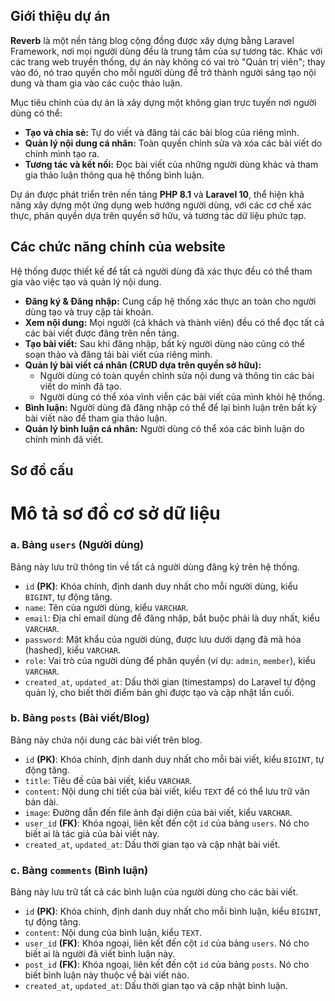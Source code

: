 
## Giới thiệu dự án

**Reverb** là một nền tảng blog cộng đồng được xây dựng bằng Laravel Framework, nơi mọi người dùng đều là trung tâm của sự tương tác. Khác với các trang web truyền thống, dự án này không có vai trò "Quản trị viên"; thay vào đó, nó trao quyền cho mỗi người dùng để trở thành người sáng tạo nội dung và tham gia vào các cuộc thảo luận.

Mục tiêu chính của dự án là xây dựng một không gian trực tuyến nơi người dùng có thể:

*   **Tạo và chia sẻ:** Tự do viết và đăng tải các bài blog của riêng mình.
*   **Quản lý nội dung cá nhân:** Toàn quyền chỉnh sửa và xóa các bài viết do chính mình tạo ra.
*   **Tương tác và kết nối:** Đọc bài viết của những người dùng khác và tham gia thảo luận thông qua hệ thống bình luận.

Dự án được phát triển trên nền tảng **PHP 8.1** và **Laravel 10**, thể hiện khả năng xây dựng một ứng dụng web hướng người dùng, với các cơ chế xác thực, phân quyền dựa trên quyền sở hữu, và tương tác dữ liệu phức tạp.

## Các chức năng chính của website

Hệ thống được thiết kế để tất cả người dùng đã xác thực đều có thể tham gia vào việc tạo và quản lý nội dung.

*   **Đăng ký & Đăng nhập:** Cung cấp hệ thống xác thực an toàn cho người dùng tạo và truy cập tài khoản.
*   **Xem nội dung:** Mọi người (cả khách và thành viên) đều có thể đọc tất cả các bài viết được đăng trên nền tảng.
*   **Tạo bài viết:** Sau khi đăng nhập, bất kỳ người dùng nào cũng có thể soạn thảo và đăng tải bài viết của riêng mình.
*   **Quản lý bài viết cá nhân (CRUD dựa trên quyền sở hữu):**
    *   Người dùng có toàn quyền chỉnh sửa nội dung và thông tin các bài viết do mình đã tạo.
    *   Người dùng có thể xóa vĩnh viễn các bài viết của mình khỏi hệ thống.
*   **Bình luận:** Người dùng đã đăng nhập có thể để lại bình luận trên bất kỳ bài viết nào để tham gia thảo luận.
*   **Quản lý bình luận cá nhân:** Người dùng có thể xóa các bình luận do chính mình đã viết.

## Sơ đồ cấu 
# Mô tả sơ đồ cơ sở dữ liệu
### a. Bảng `users` (Người dùng)

Bảng này lưu trữ thông tin về tất cả người dùng đăng ký trên hệ thống.

*   `id` **(PK)**: Khóa chính, định danh duy nhất cho mỗi người dùng, kiểu `BIGINT`, tự động tăng.
*   `name`: Tên của người dùng, kiểu `VARCHAR`.
*   `email`: Địa chỉ email dùng để đăng nhập, bắt buộc phải là duy nhất, kiểu `VARCHAR`.
*   `password`: Mật khẩu của người dùng, được lưu dưới dạng đã mã hóa (hashed), kiểu `VARCHAR`.
*   `role`: Vai trò của người dùng để phân quyền (ví dụ: `admin`, `member`), kiểu `VARCHAR`.
*   `created_at`, `updated_at`: Dấu thời gian (timestamps) do Laravel tự động quản lý, cho biết thời điểm bản ghi được tạo và cập nhật lần cuối.

### b. Bảng `posts` (Bài viết/Blog)

Bảng này chứa nội dung các bài viết trên blog.

*   `id` **(PK)**: Khóa chính, định danh duy nhất cho mỗi bài viết, kiểu `BIGINT`, tự động tăng.
*   `title`: Tiêu đề của bài viết, kiểu `VARCHAR`.
*   `content`: Nội dung chi tiết của bài viết, kiểu `TEXT` để có thể lưu trữ văn bản dài.
*   `image`: Đường dẫn đến file ảnh đại diện của bài viết, kiểu `VARCHAR`.
*   `user_id` **(FK)**: Khóa ngoại, liên kết đến cột `id` của bảng `users`. Nó cho biết ai là tác giả của bài viết này.
*   `created_at`, `updated_at`: Dấu thời gian tạo và cập nhật bài viết.

### c. Bảng `comments` (Bình luận)

Bảng này lưu trữ tất cả các bình luận của người dùng cho các bài viết.

*   `id` **(PK)**: Khóa chính, định danh duy nhất cho mỗi bình luận, kiểu `BIGINT`, tự động tăng.
*   `content`: Nội dung của bình luận, kiểu `TEXT`.
*   `user_id` **(FK)**: Khóa ngoại, liên kết đến cột `id` của bảng `users`. Nó cho biết ai là người đã viết bình luận này.
*   `post_id` **(FK)**: Khóa ngoại, liên kết đến cột `id` của bảng `posts`. Nó cho biết bình luận này thuộc về bài viết nào.
*   `created_at`, `updated_at`: Dấu thời gian tạo và cập nhật bình luận.



